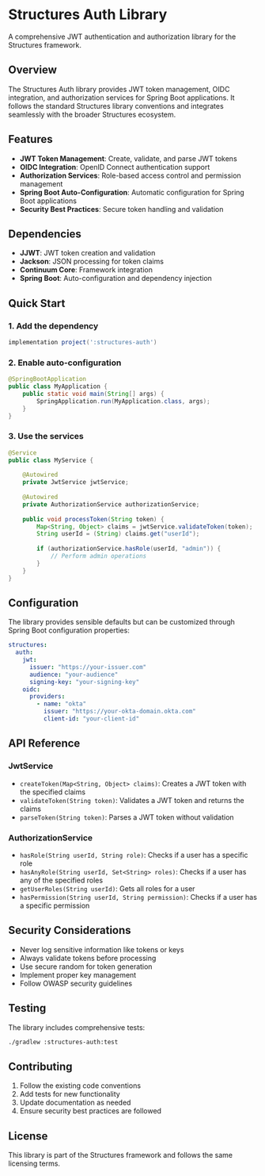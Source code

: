 # Structures Auth Library

A comprehensive JWT authentication and authorization library for the Structures framework.

## Overview

The Structures Auth library provides JWT token management, OIDC integration, and authorization services for Spring Boot applications. It follows the standard Structures library conventions and integrates seamlessly with the broader Structures ecosystem.

## Features

- **JWT Token Management**: Create, validate, and parse JWT tokens
- **OIDC Integration**: OpenID Connect authentication support
- **Authorization Services**: Role-based access control and permission management
- **Spring Boot Auto-Configuration**: Automatic configuration for Spring Boot applications
- **Security Best Practices**: Secure token handling and validation

## Dependencies

- **JJWT**: JWT token creation and validation
- **Jackson**: JSON processing for token claims
- **Continuum Core**: Framework integration
- **Spring Boot**: Auto-configuration and dependency injection

## Quick Start

### 1. Add the dependency

```gradle
implementation project(':structures-auth')
```

### 2. Enable auto-configuration

```java
@SpringBootApplication
public class MyApplication {
    public static void main(String[] args) {
        SpringApplication.run(MyApplication.class, args);
    }
}
```

### 3. Use the services

```java
@Service
public class MyService {
    
    @Autowired
    private JwtService jwtService;
    
    @Autowired
    private AuthorizationService authorizationService;
    
    public void processToken(String token) {
        Map<String, Object> claims = jwtService.validateToken(token);
        String userId = (String) claims.get("userId");
        
        if (authorizationService.hasRole(userId, "admin")) {
            // Perform admin operations
        }
    }
}
```

## Configuration

The library provides sensible defaults but can be customized through Spring Boot configuration properties:

```yaml
structures:
  auth:
    jwt:
      issuer: "https://your-issuer.com"
      audience: "your-audience"
      signing-key: "your-signing-key"
    oidc:
      providers:
        - name: "okta"
          issuer: "https://your-okta-domain.okta.com"
          client-id: "your-client-id"
```

## API Reference

### JwtService

- `createToken(Map<String, Object> claims)`: Creates a JWT token with the specified claims
- `validateToken(String token)`: Validates a JWT token and returns the claims
- `parseToken(String token)`: Parses a JWT token without validation

### AuthorizationService

- `hasRole(String userId, String role)`: Checks if a user has a specific role
- `hasAnyRole(String userId, Set<String> roles)`: Checks if a user has any of the specified roles
- `getUserRoles(String userId)`: Gets all roles for a user
- `hasPermission(String userId, String permission)`: Checks if a user has a specific permission

## Security Considerations

- Never log sensitive information like tokens or keys
- Always validate tokens before processing
- Use secure random for token generation
- Implement proper key management
- Follow OWASP security guidelines

## Testing

The library includes comprehensive tests:

```bash
./gradlew :structures-auth:test
```

## Contributing

1. Follow the existing code conventions
2. Add tests for new functionality
3. Update documentation as needed
4. Ensure security best practices are followed

## License

This library is part of the Structures framework and follows the same licensing terms. 